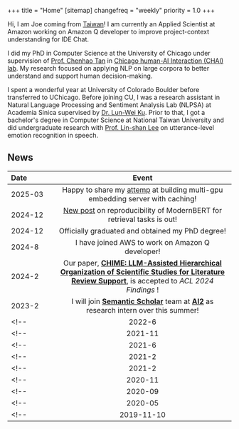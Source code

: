 +++
title = "Home"
[sitemap]
  changefreq = "weekly"
  priority = 1.0
+++

Hi, I am Joe coming from [Taiwan](https://www.lonelyplanet.com/taiwan)! I am currently an Applied Scientist at Amazon working on Amazon Q developer to improve project-context understanding for IDE Chat.

I did my PhD in Computer Science at the University of Chicago under supervision of [Prof. Chenhao Tan](https://chenhaot.com) in [Chicago human-AI Interaction (CHAI) lab](https://chicagohai.github.io/). My research focused on applying NLP on large corpora to better understand and support human decision-making. 

I spent a wonderful year at University of Colorado Boulder before transferred to UChicago. 
Before joining CU, I was a research assistant in Natural Language Processing and Sentiment Analysis Lab (NLPSA) at Academia Sinica supervised by [Dr. Lun-Wei Ku](https://www.iis.sinica.edu.tw/pages/lwku/). 
Prior to that, I got a bachelor's degree in Computer Science at National Taiwan University and did undergraduate research with [Prof. Lin-shan Lee](http://speech.ee.ntu.edu.tw/previous_version/lslNew.htm) on utterance-level emotion recognition in speech. 


## News
|Date&nbsp;&nbsp;&nbsp;&nbsp;&nbsp;&nbsp;&nbsp;&nbsp;&nbsp;&nbsp;&nbsp;&nbsp;| Event |
|:-----|:----------------------------:|
|2025-03| Happy to share my [attemp](https://chaochunhsu.github.io/patterns/blogs/tei_qdrant_cache/) at building multi-gpu embedding server with caching! |
|2024-12| [New post](https://chaochunhsu.github.io/patterns/blogs/modernbert_dpr/) on reproducibility of ModernBERT for retrieval tasks is out! |
|2024-12| Officially graduated and obtained my PhD degree!|
|2024-8| I have joined AWS to work on Amazon Q developer!|
|2024-2| Our paper, [**CHIME: LLM-Assisted Hierarchical Organization of Scientific Studies for Literature Review Support**](https://arxiv.org/abs/2407.16148), is accepted to *ACL 2024 Findings* !|
|2023-2| I will join [**Semantic Scholar**](https://www.semanticscholar.org/research/research-team) team at [**AI2**](https://allenai.org/) as research intern over this summer!|
<!-- |2022-6| Start my internship at [**ASAPP**](https://www.asapp.com/ai-research/)!| -->
<!-- | 2021-11 | Our paper, [**Decision-Focused Summarization**](https://arxiv.org/abs/2109.06896), is accepted to *EMNLP 2021* ! -->
<!-- | 2021-6 | My intern work with Amazon Alexa, [**Answer Generation for Retrieval-based Question Answering Systems**](https://arxiv.org/abs/2106.00955), is accepted to *Findings of ACL 2021 (short)* ! -->
<!-- | 2021-2 | The code for [**Characterizing the Value of Information in Medical Notes**](https://arxiv.org/pdf/2010.03574.pdf) is out! ([value-of-medical-notes](https://github.com/BoulderDS/value-of-medical-notes)) |  -->
<!-- | 2021-2 | Presenting our *Findings of EMNLP* paper at [*AI4BC* workshop](https://ai4bc.github.io/ai4bc21/)! -->
<!-- | 2020-11 | I will present our *Findings of EMNLP* paper at [*Clinical NLP* workshop](https://clinical-nlp.github.io/2020/program.html)! -->
<!-- | 2020-09 | Our paper [**Characterizing the Value of Information in Medical Notes**](https://arxiv.org/pdf/2010.03574.pdf) is accepted to *Findings of EMNLP 2020* ! -->
<!-- | 2020-05 | I will join Amazon Alexa Search as applied scientist intern this summer. -->
<!-- | 2019-11-10 | Our paper [**Knowledge-Enriched Visual Storytelling**](https://arxiv.org/abs/1912.01496) is accepted to *AAAI'20* ! -->